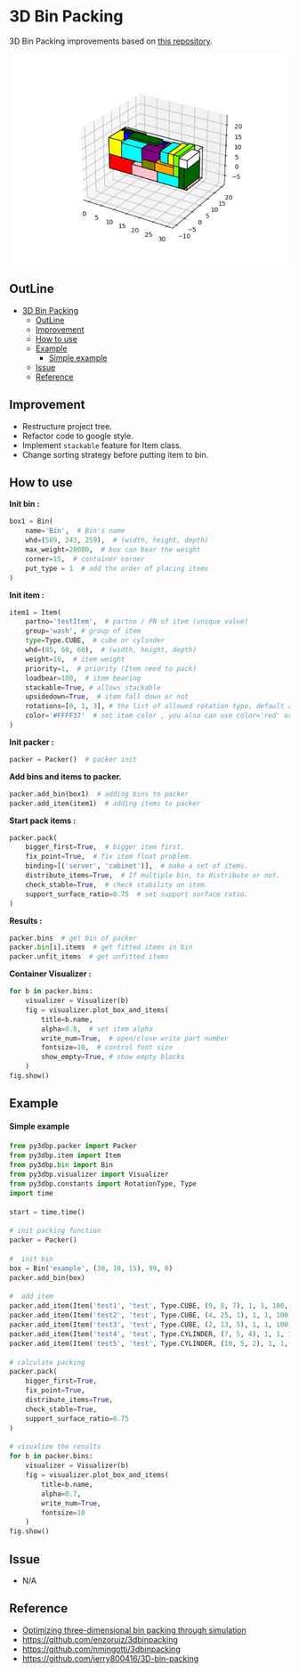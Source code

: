 3D Bin Packing
====

3D Bin Packing improvements based on [this repository](https://github.com/jerry800416/3D-bin-packing).

<img src="img/0.jpeg" width="600"/>

## OutLine

- [3D Bin Packing](#3d-bin-packing)
    - [OutLine](#outline)
    - [Improvement](#improvement)
    - [How to use](#how-to-use)
    - [Example](#example)
        - [Simple example](#simple-example)
    - [Issue](#issue)
    - [Reference](#reference)

## Improvement
* Restructure project tree.
* Refactor code to google style.
* Implement `stackable` feature for Item class.
* Change sorting strategy before putting item to bin.

## How to use

**Init bin :**

```python
box1 = Bin(
    name='Bin',  # Bin's name
    whd=(589, 243, 259),  # (width, height, depth)
    max_weight=28080,  # box can bear the weight
    corner=15,  # container corner
    put_type = 1  # add the order of placing items
)
```

**Init item :**

```python
item1 = Item(
    partno='testItem',  # partno / PN of item (unique value)
    group='wash', # group of item
    type=Type.CUBE,  # cube or cylinder
    whd=(85, 60, 60),  # (width, height, depth)
    weight=10,  # item weight
    priority=1,  # priority (Item need to pack)
    loadbear=100,  # item bearing
    stackable=True, # allows stackable
    upsidedown=True,  # item fall down or not
    rotations=[0, 1, 3], # the list of allowed rotation type, default all
    color='#FFFF37'  # set item color , you also can use color='red' or color='r'
)
```

**Init packer :**

```python
packer = Packer()  # packer init
```

**Add bins and items to packer.**

```python
packer.add_bin(box1)  # adding bins to packer
packer.add_item(item1)  # adding items to packer
```

**Start pack items :**

```python
packer.pack(
    bigger_first=True,  # bigger item first.
    fix_point=True,  # fix item float problem.
    binding=[('server', 'cabinet')],  # make a set of items.
    distribute_items=True,  # If multiple bin, to distribute or not.
    check_stable=True,  # check stability on item.
    support_surface_ratio=0.75  # set support surface ratio.
)
```

**Results :**

```python
packer.bins  # get bin of packer
packer.bin[i].items  # get fitted items in bin
packer.unfit_items  # get unfitted items 
```

**Container Visualizer :**

```python
for b in packer.bins:
    visualizer = Visualizer(b)
    fig = visualizer.plot_box_and_items(
        title=b.name,
        alpha=0.8,  # set item alpha
        write_num=True,  # open/close write part number 
        fontsize=10,  # control font size
        show_empty=True, # show empty blocks
    )
fig.show() 
```

## Example

#### Simple example

```python
from py3dbp.packer import Packer
from py3dbp.item import Item
from py3dbp.bin import Bin
from py3dbp.visualizer import Visualizer
from py3dbp.constants import RotationType, Type
import time

start = time.time()

# init packing function
packer = Packer()

#  init bin
box = Bin('example', (30, 10, 15), 99, 0)
packer.add_bin(box)

#  add item
packer.add_item(Item('test1', 'test', Type.CUBE, (9, 8, 7), 1, 1, 100, True, 'red', rotations=RotationType.ALL))
packer.add_item(Item('test2', 'test', Type.CUBE, (4, 25, 1), 1, 1, 100, True, 'blue', rotations=[RotationType.WHD, 3]))
packer.add_item(Item('test3', 'test', Type.CUBE, (2, 13, 5), 1, 1, 100, False, 'gray', rotations=None))
packer.add_item(Item('test4', 'test', Type.CYLINDER, (7, 5, 4), 1, 1, 100, True, 'orange', rotations=[0, 2, 4]))
packer.add_item(Item('test5', 'test', Type.CYLINDER, (10, 5, 2), 1, 1, 100, False, 'lawngreen'))

# calculate packing 
packer.pack(
    bigger_first=True,
    fix_point=True,
    distribute_items=True,
    check_stable=True,
    support_surface_ratio=0.75
)

# visualize the results
for b in packer.bins:
    visualizer = Visualizer(b)
    fig = visualizer.plot_box_and_items(
        title=b.name,
        alpha=0.7,
        write_num=True,
        fontsize=10
    )
fig.show()
```

## Issue
* N/A

## Reference

* [Optimizing three-dimensional bin packing through simulation](https://github.com/jerry800416/3dbinpacking/blob/master/reference/OPTIMIZING%20THREE-DIMENSIONAL%20BIN%20PACKING%20THROUGH%20SIMULATION.pdf)
* https://github.com/enzoruiz/3dbinpacking
* https://github.com/nmingotti/3dbinpacking
* https://github.com/jerry800416/3D-bin-packing
